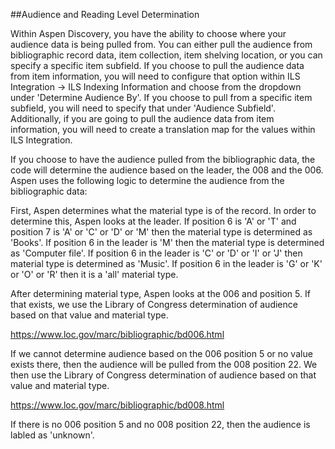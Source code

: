 ##Audience and Reading Level Determination 

Within Aspen Discovery, you have the ability to choose where your audience data is being pulled from. You can either pull the audience from bibliographic record data, item collection, item shelving location, or you can specify a specific item subfield. If you choose to pull the audience data from item information, you will need to configure that option within ILS Integration -> ILS Indexing Information and choose from the dropdown under 'Determine Audience By'. If you choose to pull from a specific item subfield, you will need to specify that under 'Audience Subfield'. Additionally, if you are going to pull the audience data from item information, you will need to create a translation map for the values within ILS Integration. 

If you choose to have the audience pulled from the bibliographic data, the code will determine the audience based on the leader, the 008 and the 006. Aspen uses the following logic to determine the audience from the bibliographic data:

First, Aspen determines what the material type is of the record. In order to determine this, Aspen looks at the leader. If position 6 is 'A' or 'T' and position 7 is 'A' or 'C' or 'D' or 'M' then the material type is determined as 'Books'. If position 6 in the leader is 'M' then the material type is determined as 'Computer file'. If position 6 in the leader is 'C' or 'D' or 'I' or 'J' then material type is determined as 'Music'. If position 6 in the leader is 'G' or 'K' or 'O' or 'R' then it is a 'all' material type.

After determining material type, Aspen looks at the 006 and position 5. If that exists, we use the Library of Congress determination of audience based on that value and material type. 

https://www.loc.gov/marc/bibliographic/bd006.html

If we cannot determine audience based on the 006 position 5 or no value exists there, then the audience will be pulled from the 008 position 22. We then use the Library of Congress determination of audience based on that value and material type.

https://www.loc.gov/marc/bibliographic/bd008.html

If there is no 006 position 5 and no 008 position 22, then the audience is labled as 'unknown'. 
